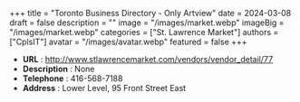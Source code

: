 +++
title = "Toronto Business Directory - Only Artview"
date = 2024-03-08
draft = false
description = ""
image = "/images/market.webp"
imageBig = "/images/market.webp"
categories = ["St. Lawrence Market"]
authors = ["CplsIT"]
avatar = "/images/avatar.webp"
featured = false
+++


* **URL** :  http://www.stlawrencemarket.com/vendors/vendor_detail/77
* **Description** : None
* **Telephone** : 416-568-7188
* **Address** : Lower Level, 95 Front Street East